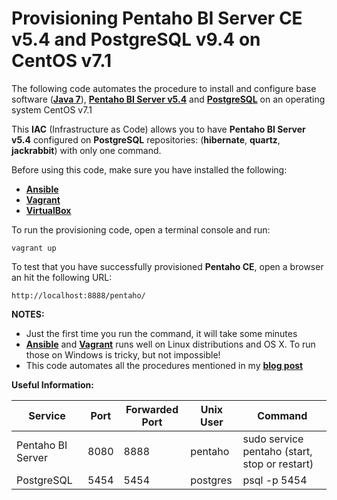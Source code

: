 # Provisioning Pentaho BI Server CE v5.4 and PostgreSQL v9.4 on CentOS v7.1
The following code automates the procedure to install and configure base software ([**Java 7**](http://www.oracle.com/technetwork/java/javase/downloads/index.html)),  [**Pentaho BI Server v5.4**](http://sourceforge.net/projects/pentaho/files/Business%20Intelligence%20Server/5.4/) and [**PostgreSQL**](http://www.postgresql.org/download/) on an operating system CentOS v7.1

This **IAC** (Infrastructure as Code) allows you to have **Pentaho BI Server v5.4** configured on **PostgreSQL** repositories: (**hibernate**, **quartz**, **jackrabbit**) with only one command.

Before using this code, make sure you have installed the following:
* [**Ansible**](http://docs.ansible.com/ansible/intro_installation.html)
* [**Vagrant**](https://www.vagrantup.com/docs/installation/)
* [**VirtualBox**](https://www.virtualbox.org/)

To run the provisioning code, open a terminal console and run:
```sh-session
vagrant up
```
To test that you have successfully provisioned **Pentaho CE**, open a browser an hit the following URL:
```sh-session
http://localhost:8888/pentaho/
```

**NOTES:**
* Just the first time you run the command, it will take some minutes
* [**Ansible**](http://www.ansible.com/) and [**Vagrant**](http://www.vagrantup.com/) runs well on Linux distributions and OS X. To run those on Windows is tricky, but not impossible!
* This code automates all the procedures mentioned in my [**blog post**](https://translate.google.com/translate?hl=en&sl=auto&tl=en&u=http%3A%2F%2Fingmmurillo-dwh-bi.blogspot.com%2F2014%2F10%2Fconfiguracion-de-pentaho-bi-server-52.html)

**Useful Information:**

| Service           | Port | Forwarded Port  | Unix User | Command                                        |
| ----------------- | ---- | --------------- | --------- | ---------------------------------------------- |
| Pentaho BI Server | 8080 | 8888            | pentaho   | sudo service pentaho (start, stop or restart)  |
| PostgreSQL        | 5454 | 5454            | postgres  | psql -p 5454                                   |
